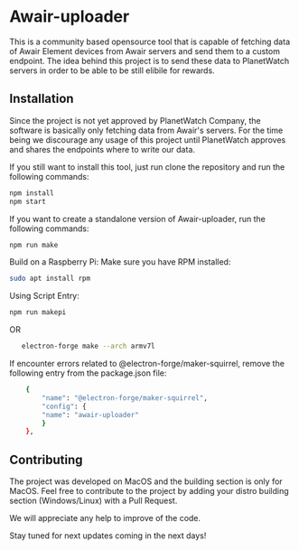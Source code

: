# Awair-uploader
This is a community based opensource tool that is capable of fetching data of Awair Element devices from Awair servers and send them to a custom endpoint.
The idea behind this project is to send these data to PlanetWatch servers in order to be able to be still elibile for rewards.

## Installation
Since the project is not yet approved by PlanetWatch Company, the software is basically only fetching data from Awair's servers. For the time being we discourage any usage of this project until PlanetWatch approves and shares the endpoints where to write our data.

If you still want to install this tool, just run clone the repository and run the following commands:
```sh
npm install
npm start
```

If you want to create a standalone version of Awair-uploader, run the following commands:
```sh
npm run make
```

Build on a Raspberry Pi:
Make sure you have RPM installed:  
```sh
sudo apt install rpm
```
Using Script Entry:
```sh
npm run makepi
```
OR
```sh
   electron-forge make --arch armv7l
```

If encounter errors related to @electron-forge/maker-squirrel, remove the following entry from the package.json file: 
```sh
    {
        "name": "@electron-forge/maker-squirrel",
        "config": {
        "name": "awair-uploader"
        }
    },
```
[Problem Reference]: https://github.com/electron-userland/electron-forge/issues/2656



## Contributing

The project was developed on MacOS and the building section is only for MacOS. Feel free to contribute to the project by adding your distro building section (Windows/Linux) with a Pull Request. 

We will appreciate any help to improve of the code.

Stay tuned for next updates coming in the next days!